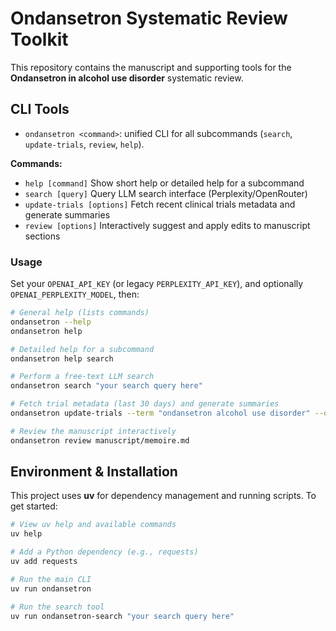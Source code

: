 # Ondansetron Systematic Review Toolkit

This repository contains the manuscript and supporting tools for the **Ondansetron in alcohol use disorder** systematic review.

## CLI Tools

- `ondansetron <command>`: unified CLI for all subcommands (`search`, `update-trials`, `review`, `help`).

**Commands:**
- `help [command]`          Show short help or detailed help for a subcommand
- `search [query]`          Query LLM search interface (Perplexity/OpenRouter)
- `update-trials [options]` Fetch recent clinical trials metadata and generate summaries
- `review [options]`        Interactively suggest and apply edits to manuscript sections

### Usage

Set your `OPENAI_API_KEY` (or legacy `PERPLEXITY_API_KEY`), and optionally `OPENAI_PERPLEXITY_MODEL`, then:

```bash
# General help (lists commands)
ondansetron --help
ondansetron help

# Detailed help for a subcommand
ondansetron help search

# Perform a free-text LLM search
ondansetron search "your search query here"

# Fetch trial metadata (last 30 days) and generate summaries
ondansetron update-trials --term "ondansetron alcohol use disorder" --days 30 --summarize

# Review the manuscript interactively
ondansetron review manuscript/memoire.md
```

## Environment & Installation

This project uses **uv** for dependency management and running scripts. To get started:

```bash
# View uv help and available commands
uv help

# Add a Python dependency (e.g., requests)
uv add requests

# Run the main CLI
uv run ondansetron

# Run the search tool
uv run ondansetron-search "your search query here"
```
